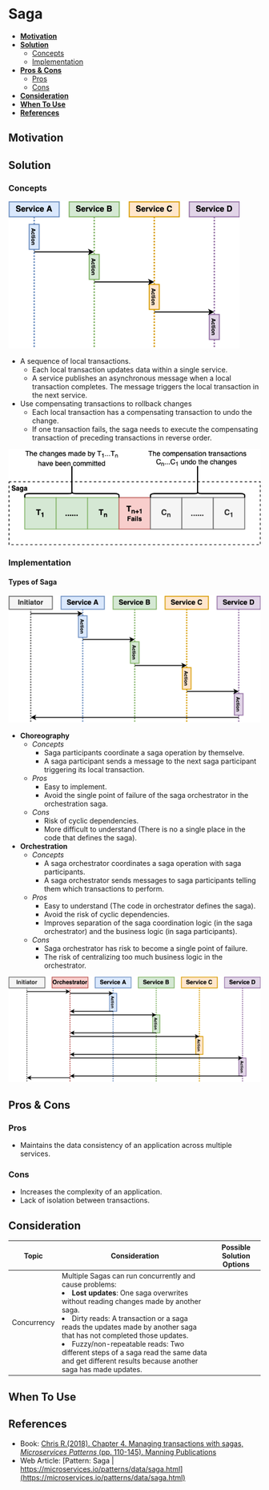 # Saga

- [**Motivation**](#motivation)
- [**Solution**](#solution)
   - [Concepts](#concepts)
   - [Implementation](#implementation)
- [**Pros & Cons**](#pros--cons)
   - [Pros](#pros)
   - [Cons](#cons)
- [**Consideration**](#consideration)
- [**When To Use**](#when-to-use)
- [**References**](#references)

## Motivation

## Solution
### Concepts
![](../../diagrams/png/saga_small.png)

- A sequence of local transactions.
   - Each local transaction updates data within a single service.
   - A service publishes an asynchronous message when a local transaction completes. The message triggers the local transaction in the next service.
- Use compensating transactions to rollback changes
   - Each local transaction has a compensating transaction to undo the change.
   - If one transaction fails, the saga needs to execute the compensating transaction of preceding transactions in reverse order.

![](../../diagrams/png/saga_compensation.png)

### Implementation
#### Types of Saga
![](../../diagrams/png/saga_choreography.png)
- **Choreography**
   - *Concepts*
      - Saga participants coordinate a saga operation by themselve.
      - A saga participant sends a message to the next saga participant triggering its local transaction.
   - *Pros*
      - Easy to implement.
      - Avoid the single point of failure of the saga orchestrator in the orchestration saga.
   - *Cons*
      - Risk of cyclic dependencies.
      - More difficult to understand (There is no a single place in the code that defines the saga).
- **Orchestration**
   - *Concepts*
      - A saga orchestrator coordinates a saga operation with saga participants.
      - A saga orchestrator sends messages to saga participants telling them which transactions to perform.
   - *Pros*
      - Easy to understand (The code in orchestrator defines the saga).
      - Avoid the risk of cyclic dependencies.
      - Improves separation of the saga coordination logic (in the saga orchestrator) and the business logic (in saga participants).
   - *Cons*
      - Saga orchestrator has risk to become a single point of failure.
      - The risk of centralizing too much business logic in the orchestrator.
      
![](../../diagrams/png/saga_orchestration.png)

## Pros & Cons
### Pros
- Maintains the data consistency of an application across multiple services.

### Cons
- Increases the complexity of an application.
- Lack of isolation between transactions.

## Consideration
| Topic | Consideration | Possible Solution Options |
|----|-----|-----|
| Concurrency | Multiple Sagas can run concurrently and cause problems:<li><b>Lost updates</b>: One saga overwrites without reading changes made by another saga.<li>Dirty reads: A transaction or a saga reads the updates made by another saga that has not completed those updates.<li>Fuzzy/non-repeatable reads: Two different steps of a saga read the same data and get different results because another saga has made updates.| |

## When To Use

## References
- Book: [Chris R.(2018). Chapter 4. Managing transactions with sagas, *Microservices Patterns* (pp. 110-145). Manning Publications](https://www.manning.com/books/microservices-patterns)
- Web Article: [Pattern: Saga | https://microservices.io/patterns/data/saga.html](https://microservices.io/patterns/data/saga.html)
